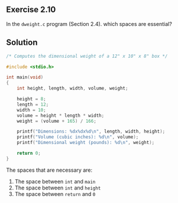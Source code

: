 ## Exercise 2.10

In the `dweight.c` program (Section 2.4). which spaces are essential?  

## Solution

```c
/* Computes the dimensional weight of a 12" x 10" x 8" box */

#include <stdio.h>

int main(void)
{
    int height, length, width, volume, weight;

    height = 8; 
    length = 12;
    width = 10;
    volume = height * length * width; 
    weight = (volume + 165) / 166;

    printf("Dimensions: %dx%dx%d\n", length, width, height); 
    printf("Volume (cubic inches): %d\n", volume); 
    printf("Dimensional weight (pounds): %d\n", weight);

    return 0;
}
```

The spaces that are necessary are:  
1. The space between `int` and `main`  
2. The space between `int` and `height`  
3. The space between `return` and `0`  